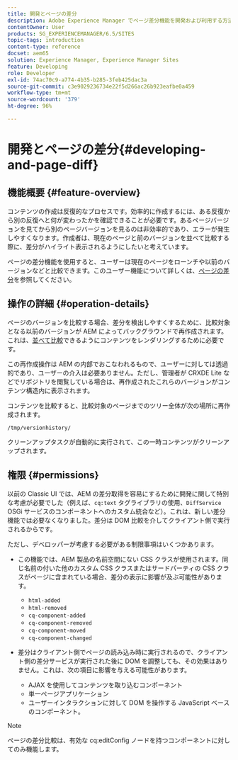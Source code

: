 ```yaml
---
title: 開発とページの差分
description: Adobe Experience Manager でページ差分機能を開発および利用する方法について説明します。
contentOwner: User
products: SG_EXPERIENCEMANAGER/6.5/SITES
topic-tags: introduction
content-type: reference
docset: aem65
solution: Experience Manager, Experience Manager Sites
feature: Developing
role: Developer
exl-id: 74ac70c9-a774-4b35-b285-3feb425dac3a
source-git-commit: c3e9029236734e22f5d266ac26b923eafbe0a459
workflow-type: tm+mt
source-wordcount: '379'
ht-degree: 96%

---
```


# 開発とページの差分{#developing-and-page-diff}

## 機能概要 {#feature-overview}

コンテンツの作成は反復的なプロセスです。効率的に作成するには、ある反復から別の反復へと何が変わったかを確認できることが必要です。あるページバージョンを見てから別のページバージョンを見るのは非効率的であり、エラーが発生しやすくなります。作成者は、現在のページと前のバージョンを並べて比較する際に、差分がハイライト表示されるようにしたいと考えています。

ページの差分機能を使用すると、ユーザーは現在のページをローンチや以前のバージョンなどと比較できます。このユーザー機能について詳しくは、[ページの差分](/help/sites-authoring/page-diff.md)を参照してください。

## 操作の詳細 {#operation-details}

ページのバージョンを比較する場合、差分を検出しやすくするために、比較対象となる以前のバージョンが AEM によってバックグラウンドで再作成されます。これは、[並べて比較](/help/sites-developing/pagediff.md#operation-details)できるようにコンテンツをレンダリングするために必要です。

この再作成操作は AEM の内部でおこなわれるもので、ユーザーに対しては透過的であり、ユーザーの介入は必要ありません。ただし、管理者が CRXDE Lite などでリポジトリを閲覧している場合は、再作成されたこれらのバージョンがコンテンツ構造内に表示されます。

コンテンツを比較すると、比較対象のページまでのツリー全体が次の場所に再作成されます。

`/tmp/versionhistory/`

クリーンアップタスクが自動的に実行されて、この一時コンテンツがクリーンアップされます。

## 権限 {#permissions}

以前の Classic UI では、AEM の差分取得を容易にするために開発に関して特別な考慮が必要でした（例えば、`cq:text` タグライブラリの使用、`DiffService` OSGi サービスのコンポーネントへのカスタム統合など）。これは、新しい差分機能では必要なくなりました。差分は DOM 比較を介してクライアント側で実行されるからです。

ただし、デベロッパーが考慮する必要がある制限事項はいくつかあります。

* この機能では、AEM 製品の名前空間にない CSS クラスが使用されます。同じ名前の付いた他のカスタム CSS クラスまたはサードパーティの CSS クラスがページに含まれている場合、差分の表示に影響が及ぶ可能性があります。

   * `html-added`
   * `html-removed`
   * `cq-component-added`
   * `cq-component-removed`
   * `cq-component-moved`
   * `cq-component-changed`

* 差分はクライアント側でページの読み込み時に実行されるので、クライアント側の差分サービスが実行された後に DOM を調整しても、その効果はありません。これは、次の項目に影響を与える可能性があります。

   * AJAX を使用してコンテンツを取り込むコンポーネント
   * 単一ページアプリケーション
   * ユーザーインタラクションに対して DOM を操作する JavaScript ベースのコンポーネント。

>[!NOTE]
>
>ページの差分比較は、有効な cq:editConfig ノードを持つコンポーネントに対してのみ機能します。
